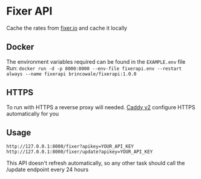 # Fixer API
Cache the rates from [fixer.io](https://fixer.io/) and cache it locally

## Docker
The environment variables required can be found in the `EXAMPLE.env` file  
Run: `docker run -d -p 8000:8000 --env-file fixerapi.env --restart always --name fixerapi brincowale/fixerapi:1.0.0`

## HTTPS
To run with HTTPS a reverse proxy will needed. [Caddy v2](https://caddyserver.com/) configure HTTPS automatically for you

## Usage
`http://127.0.0.1:8000/fixer?apikey=YOUR_API_KEY`  
`http://127.0.0.1:8000/fixer/update?apikey=YOUR_API_KEY`

This API doesn't refresh automatically, so any other task should call the /update endpoint every 24 hours
